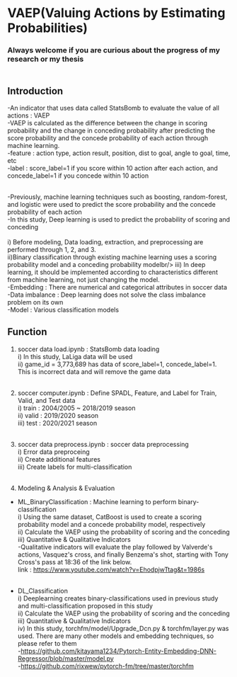 # VAEP(Valuing Actions by Estimating Probabilities)

### Always welcome if you are curious about the progress of my research or my thesis<br/><br/>

Introduction
----------------
-An indicator that uses data called StatsBomb to evaluate the value of all actions : VAEP<br/>
-VAEP is calculated as the difference between the change in scoring probability and the change in conceding probability after predicting the score probability and the concede probability of each action through machine learning.<br/>
-feature : action type, action result, position, dist to goal, angle to goal, time, etc<br/>
-label : score_label=1 if you score within 10 action after each action, and concede_label=1 if you concede within 10 action <br/><br/>

-Previously, machine learning techniques such as boosting, random-forest, and logistic were used to predict the score probability and the concede probability of each action<br/>
-In this study, Deep learning is used to predict the probability of scoring and conceding<br/><br/>
i) Before modeling, Data loading, extraction, and preprocessing are performed through 1, 2, and 3. <br/>
ii)Binary classification through existing machine learning uses a scoring probability model and a conceding probability modelbr/>
iii) In deep learning, it should be implemented according to characteristics different from machine learning, not just changing the model.<br/>
-Embedding : There are numerical and categorical attributes in soccer data<br/>
-Data imbalance : Deep learning does not solve the class imbalance problem on its own<br/>
-Model : Various classification models<br/>

Function
----------------
1. soccer data load.ipynb : StatsBomb data loading<br/>
i) In this study, LaLiga data will be used<br/>
ii) game_id = 3,773,689 has data of score_label=1, concede_label=1. This is incorrect data and will remove the game data<br/><br/>

2. soccer computer.ipynb : Define SPADL, Feature, and Label for Train, Valid, and Test data<br/>
i) train : 2004/2005 ~ 2018/2019 season<br/>
ii) valid : 2019/2020 season<br/>
iii) test : 2020/2021 season<br/><br/>

3. soccer data preprocess.ipynb : soccer data preprocessing<br/>
i) Error data preproceing<br/>
ii) Create additional features<br/>
iii) Create labels for multi-classification<br/><br/>

4. Modeling & Analysis & Evaluation<br/>

- ML_BinaryClassification : Machine learning to perform binary-classification<br/>
i) Using the same dataset, CatBoost is used to create a scoring probability model and a concede probability model, respectively<br/>
ii) Calculate the VAEP using the probability of scoring and the conceding<br/>
iii) Quantitative & Qualitative Indicators<br/>
-Qualitative indicators will evaluate the play followed by Valverde's actions, Vasquez's cross, and finally Benzema's shot, starting with Tony Cross's pass at 18:36 of the link below.<br/>
link : https://www.youtube.com/watch?v=EhodpjwTtag&t=1986s<br/><br/>

- DL_Classification<br/>
i) Deeplearning creates binary-classifications used in previous study and multi-classification proposed in this study<br/>
ii) Calculate the VAEP using the probability of scoring and the conceding<br/>
iii) Quantitative & Qualitative Indicators<br/>
iv) In this study, torchfm/model/Upgrade_Dcn.py & torchfm/layer.py was used. There are many other models and embedding techniques, so please refer to them<br/>
-https://github.com/kitayama1234/Pytorch-Entity-Embedding-DNN-Regressor/blob/master/model.py<br/>
-https://github.com/rixwew/pytorch-fm/tree/master/torchfm<br/><br/>
